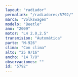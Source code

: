 ```yaml
---
layout: "radiador"
permalink: "/radiadores/5792/"
marca: "Volkswagen"
modelo: "Beetle"
ano: "2009"
motor: "L4 2.0,2.5"
transmision: "Automática"
parte: "M-926"
clima: "Con clima"
alto: "25 9/16"
ancho: "14 7/8"
observaciones: ""
id: "5792"
---
```


